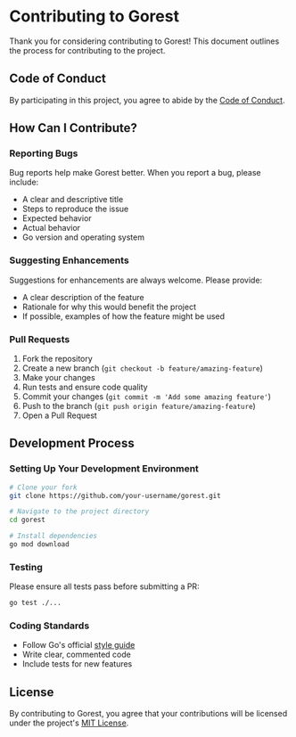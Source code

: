 # Contributing to Gorest

Thank you for considering contributing to Gorest! This document outlines the process for contributing to the project.

## Code of Conduct

By participating in this project, you agree to abide by the [Code of Conduct](CODE_OF_CONDUCT.md).

## How Can I Contribute?

### Reporting Bugs

Bug reports help make Gorest better. When you report a bug, please include:

- A clear and descriptive title
- Steps to reproduce the issue
- Expected behavior
- Actual behavior
- Go version and operating system

### Suggesting Enhancements

Suggestions for enhancements are always welcome. Please provide:

- A clear description of the feature
- Rationale for why this would benefit the project
- If possible, examples of how the feature might be used

### Pull Requests

1. Fork the repository
2. Create a new branch (`git checkout -b feature/amazing-feature`)
3. Make your changes
4. Run tests and ensure code quality
5. Commit your changes (`git commit -m 'Add some amazing feature'`)
6. Push to the branch (`git push origin feature/amazing-feature`)
7. Open a Pull Request

## Development Process

### Setting Up Your Development Environment

```bash
# Clone your fork
git clone https://github.com/your-username/gorest.git

# Navigate to the project directory
cd gorest

# Install dependencies
go mod download
```

### Testing

Please ensure all tests pass before submitting a PR:

```bash
go test ./...
```

### Coding Standards

- Follow Go's official [style guide](https://github.com/golang/go/wiki/CodeReviewComments)
- Write clear, commented code
- Include tests for new features

## License

By contributing to Gorest, you agree that your contributions will be licensed under the project's [MIT License](LICENSE).
